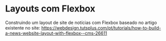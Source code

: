 # Layouts com Flexbox
Construindo um layout de site de notícias com Flexbox baseado no artigo existente no site: https://webdesign.tutsplus.com/pt/tutorials/how-to-build-a-news-website-layout-with-flexbox--cms-26611
